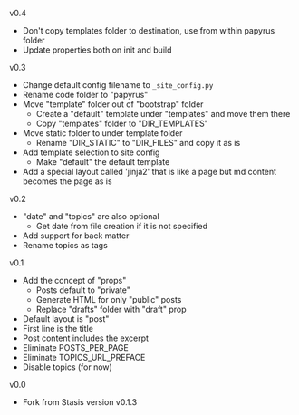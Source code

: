 v0.4
- Don't copy templates folder to destination, use from within papyrus folder
- Update properties both on init and build

v0.3
- Change default config filename to `_site_config.py`
- Rename code folder to "papyrus"
- Move "template" folder out of "bootstrap" folder
  - Create a "default" template under "templates" and move them there
  - Copy "templates" folder to "DIR_TEMPLATES" 
- Move static folder to under template folder
  - Rename "DIR_STATIC" to "DIR_FILES" and copy it as is
- Add template selection to site config
  - Make "default" the default template
- Add a special layout called 'jinja2' that is like a page but md content becomes the page as is

v0.2
- "date" and "topics" are also optional
  - Get date from file creation if it is not specified
- Add support for back matter
- Rename topics as tags

v0.1
- Add the concept of "props"
  - Posts default to "private"
  - Generate HTML for only "public" posts
  - Replace "drafts" folder with "draft" prop
- Default layout is "post"
- First line is the title
- Post content includes the excerpt
- Eliminate POSTS_PER_PAGE
- Eliminate TOPICS_URL_PREFACE
- Disable topics (for now)

v0.0
- Fork from Stasis version v0.1.3